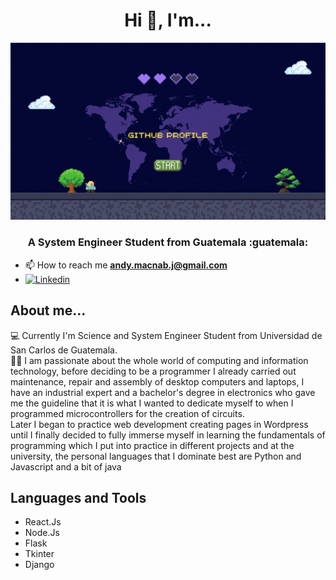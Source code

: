 <h1 align="center">Hi 👋, I'm... </h1>
<div align="center">
 
<img  src="https://github.com/DevAndyMacnab/DevAndyMacnab/blob/be174ef67a8a2410b2bd137443e307dbfffd7324/Portada.gif">
</div>
<h3 align="center">A System Engineer Student from Guatemala :guatemala: </h3>

- 📫 How to reach me **andy.macnab.j@gmail.com** <br>
- [![Linkedin](https://img.shields.io/badge/LinkedIn-0077B5?style=for-the-badge&logo=linkedin&logoColor=white)](https://www.linkedin.com/in/andy-jimenez-macnab-688927245/)

## About me...
 :computer: Currently I'm Science and System Engineer Student from Universidad de San Carlos de Guatemala. <br>
 👨‍💻 I am passionate about the whole world of computing and information technology, before deciding to be a programmer I already carried out maintenance, repair and assembly of desktop computers and laptops, I have an industrial expert and a bachelor's degree in electronics who gave me the guideline that it is what I wanted to dedicate myself to when I programmed microcontrollers for the creation of circuits. 
<br> Later I began to practice web development creating pages in Wordpress until I finally decided to fully immerse myself in learning the fundamentals of programming which I put into practice in different projects and at the university, the personal languages ​​that I dominate best are Python and Javascript and a bit of java
## Languages and Tools
- React.Js
- Node.Js
- Flask
- Tkinter
- Django
